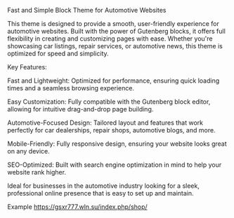 Fast and Simple Block Theme for Automotive Websites

This theme is designed to provide a smooth, user-friendly experience for automotive websites. Built with the power of Gutenberg blocks, it offers full flexibility in creating and customizing pages with ease. Whether you're showcasing car listings, repair services, or automotive news, this theme is optimized for speed and simplicity.

Key Features:

Fast and Lightweight: Optimized for performance, ensuring quick loading times and a seamless browsing experience.

Easy Customization: Fully compatible with the Gutenberg block editor, allowing for intuitive drag-and-drop page building.

Automotive-Focused Design: Tailored layout and features that work perfectly for car dealerships, repair shops, automotive blogs, and more.

Mobile-Friendly: Fully responsive design, ensuring your website looks great on any device.

SEO-Optimized: Built with search engine optimization in mind to help your website rank higher.

Ideal for businesses in the automotive industry looking for a sleek, professional online presence that is easy to set up and maintain.

Example https://gsxr777.wln.su/index.php/shop/
